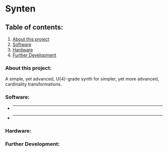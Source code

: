 # Synten

## Table of contents:

1. [About this project](#introduction)
2. [Software](#software)
3. [Hardware](#hardware)
4. [Further Development](#future)


### About this project: <a name="introduction"></a>

A simple, yet advanced, U{4}-grade synth for simpler, yet more advanced, cardinality transformations.

### Software: <a name="software"></a>

* ---
* ___ 

### Hardware: <a name="hardware"></a>

### Further Development: <a name="future"></a>
